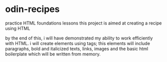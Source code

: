 # odin-recipes
practice HTML foundations lessons
this project is aimed at creating a recipe using HTML

by the end of this, i will have demonstrated my ability to work efficiently with HTML. i will create elements using tags; this elements will include paragraphs, bold and italicized texts, links, images and the basic html boilerplate which will be written from memory.